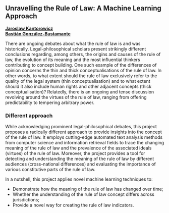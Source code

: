 ## Unravelling the Rule of Law: A Machine Learning Approach

[**Jaroslaw Kantorowicz**](https://github.com/JarekKantorowicz) \
[**Bastián González-Bustamante**](https://github.com/bgonzalezbustamante)

There are ongoing debates about what the rule of law is and was historically. Legal-philosophical scholars present strikingly different conclusions regarding, among others, the origins and causes of the rule of law, the evolution of its meaning and the most influential thinkers contributing to concept building. One such example of the differences of opinion concerns the thin and thick conceptualisations of the rule of law. In other words, to what extent should the rule of law exclusively refer to the quality of the legal system (thin conceptualisation) and to what extent should it also include human rights and other adjacent concepts (thick conceptualisation)? Relatedly, there is an ongoing and tense discussion revolving around the virtues of the rule of law, ranging from offering predictability to tempering arbitrary power.

### Different approach

While acknowledging prominent legal-philosophical debates, this project proposes a radically different approach to provide insights into the concept of the rule of law. It employs cutting-edge automated text analysis methods from computer science and information retrieval fields to trace the changing meaning of the rule of law and the prevalence of the associated ideals (virtues) of the rule of law. Moreover, the project provides a tool for detecting and understanding the meaning of the rule of law by different audiences (cross-national differences) and evaluating the importance of various constitutive parts of the rule of law.

In a nutshell, this project applies novel machine learning techniques to:

- Demonstrate how the meaning of the rule of law has changed over time;
- Whether the understanding of the rule of law concept differs across jurisdictions;
- Provide a novel way for creating the rule of law indicators.
